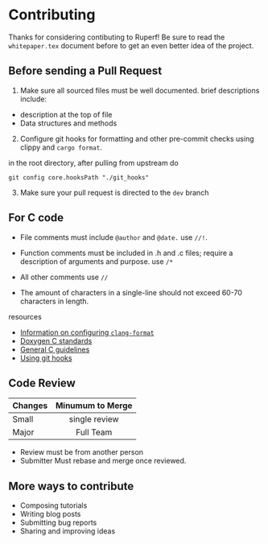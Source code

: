 Contributing
===

Thanks for considering contibuting to Ruperf! Be sure to read the `whitepaper.tex` document before to get an even better idea of the project.

Before sending a Pull Request
---

1. Make sure all sourced files must be well documented. brief descriptions include:
- description at the top of file
- Data structures and methods

2. Configure git hooks for formatting and other pre-commit checks using clippy and `cargo format`.

in the root directory, after pulling from upstream do
```
git config core.hooksPath "./git_hooks"
```


3. Make sure your pull request is directed to the `dev` branch

For C code
---

- File comments must include `@author` and `@date.` use `//!`.

- Function comments must be included in .h and .c files; require a description of arguments and purpose. use `/*`

- All other comments use `//`

- The amount of characters in a single-line should not exceed 60-70 characters in length.

resources

- [Information on configuring `clang-format`][1]
- [Doxygen C standards][2]
- [General C guidelines][3]
- [Using git hooks][4]

Code Review
---

| Changes | Minumum to Merge |
|:------------- | :-------------: |
|Small  | single review  |
|Major  |Full Team      |

- Review must be from another person
- Submitter Must rebase and merge once reviewed.

More ways to contribute
---

- Composing tutorials
- Writing blog posts
- Submitting bug reports
- Sharing and improving ideas


[1]: https://www.kernel.org/doc/html/latest/process/clang-format.html

[2]: https://www.doxygen.nl/manual/docblocks.html

[3]: https://www.cs.swarthmore.edu/~newhall/unixhelp/c_codestyle.html

[4]: https://git-scm.com/docs/githooks